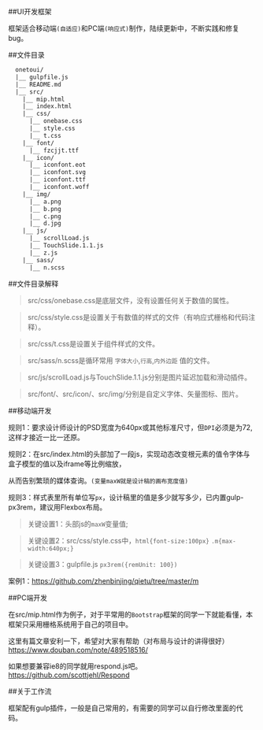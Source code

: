 ﻿##UI开发框架

框架适合移动端`(自适应)`和PC端`(响应式)`制作，陆续更新中，不断实践和修复bug。

##文件目录

```txt
  onetoui/
  |__ gulpfile.js
  |__ README.md
  |__ src/
    |__ mip.html
    |__ index.html
    |__ css/
      |__ onebase.css
      |__ style.css
      |__ t.css
    |__ font/
      |__ fzcjjt.ttf
    |__ icon/
      |__ iconfont.eot
      |__ iconfont.svg
      |__ iconfont.ttf
      |__ iconfont.woff
    |__ img/
      |__ a.png
      |__ b.png
      |__ c.png
      |__ d.jpg
    |__ js/
      |__ scrollLoad.js
      |__ TouchSlide.1.1.js
      |__ z.js
    |__ sass/
      |__ n.scss
```

##文件目录解释

>src/css/onebase.css是底层文件，没有设置任何关于数值的属性。

>src/css/style.css是设置关于有数值的样式的文件（有响应式栅格和代码注释）。

>src/css/t.css是设置关于组件样式的文件。

>src/sass/n.scss是循环常用 `字体大小`,`行高`,`内外边距` 值的文件。

>src/js/scrollLoad.js与TouchSlide.1.1.js分别是图片延迟加载和滑动插件。

>src/font/、src/icon/、src/img/分别是自定义字体、矢量图标、图片。

##移动端开发

规则1：要求设计师设计的PSD宽度为640px或其他标准尺寸，但`DPI`必须是为72,这样才接近一比一还原。

规则2：在src/index.html的头部加了一段js，实现动态改变根元素的值令字体与盒子模型的值以及iframe等比例缩放，

从而告别繁琐的媒体查询。`(变量maxW就是设计稿的画布宽度值)`

规则3：样式表里所有单位写`px`，设计稿里的值是多少就写多少，已内置gulp-px3rem，建议用Flexbox布局。

>关键设置1：头部js的`maxW`变量值;

>关键设置2：src/css/style.css中，`html{font-size:100px}` `.m{max-width:640px;}`

>关键设置3：gulpfile.js `px3rem({remUnit: 100})`

案例1：https://github.com/zhenbinjing/qietu/tree/master/m

##PC端开发

在src/mip.html作为例子，对于平常用的`Bootstrap`框架的同学一下就能看懂，本框架只采用栅格系统用于自己的项目中。

这里有篇文章安利一下，希望对大家有帮助（对布局与设计的讲得很好）https://www.douban.com/note/489518516/

如果想要兼容ie8的同学就用respond.js吧。https://github.com/scottjehl/Respond

##关于工作流

框架配有gulp插件，一般是自己常用的，有需要的同学可以自行修改里面的代码。

